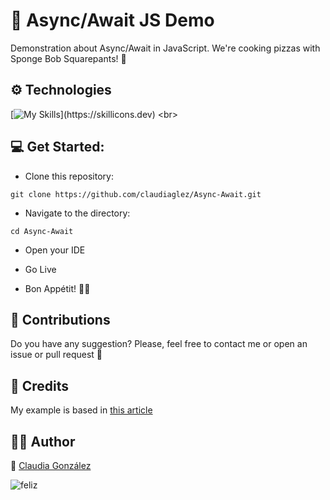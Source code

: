 # :pizza: Async/Await JS Demo <br>

Demonstration about Async/Await in JavaScript. We're cooking pizzas with Sponge Bob Squarepants! :pineapple:


## ⚙️ Technologies

[![My Skills](https://skillicons.dev/icons?i=html,css,js,)](https://skillicons.dev)
<br>


## :computer: Get Started:

* Clone this repository:
```
git clone https://github.com/claudiaglez/Async-Await.git
```

* Navigate to the directory:
```
cd Async-Await
```

* Open your IDE 

* Go Live

* Bon Appétit! :woman_cook:
  

## :open_hands: Contributions

Do you have any suggestion? Please, feel free to contact me or open an issue or pull request :envelope_with_arrow:


## :tada: Credits
My example is based in [this article](https://www.freecodecamp.org/news/async-await-javascript-tutorial-explained-by-making-pizza/)


 ## 👩‍💻 Author

:orange_heart: [Claudia González](https://www.linkedin.com/in/claudiaglezgarcia/)



![feliz](https://github.com/claudiaglez/Async-Await/assets/149194695/4272ec11-1cbc-4f17-b6e6-2bbf0de1d752)
